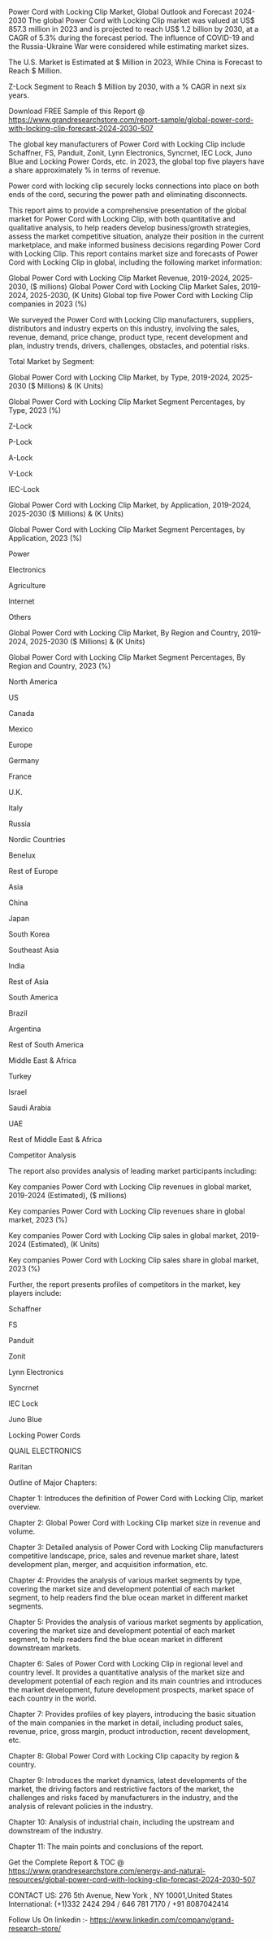 Power Cord with Locking Clip Market, Global Outlook and Forecast 2024-2030
The global Power Cord with Locking Clip market was valued at US$ 857.3 million in 2023 and is projected to reach US$ 1.2 billion by 2030, at a CAGR of 5.3% during the forecast period. The influence of COVID-19 and the Russia-Ukraine War were considered while estimating market sizes.

The U.S. Market is Estimated at $ Million in 2023, While China is Forecast to Reach $ Million.

Z-Lock Segment to Reach $ Million by 2030, with a % CAGR in next six years.

Download FREE Sample of this Report @ https://www.grandresearchstore.com/report-sample/global-power-cord-with-locking-clip-forecast-2024-2030-507

The global key manufacturers of Power Cord with Locking Clip include Schaffner, FS, Panduit, Zonit, Lynn Electronics, Syncrnet, IEC Lock, Juno Blue and Locking Power Cords, etc. in 2023, the global top five players have a share approximately % in terms of revenue.

Power cord with locking clip securely locks connections into place on both ends of the cord, securing the power path and eliminating disconnects.

This report aims to provide a comprehensive presentation of the global market for Power Cord with Locking Clip, with both quantitative and qualitative analysis, to help readers develop business/growth strategies, assess the market competitive situation, analyze their position in the current marketplace, and make informed business decisions regarding Power Cord with Locking Clip. This report contains market size and forecasts of Power Cord with Locking Clip in global, including the following market information:

Global Power Cord with Locking Clip Market Revenue, 2019-2024, 2025-2030, ($ millions)
Global Power Cord with Locking Clip Market Sales, 2019-2024, 2025-2030, (K Units)
Global top five Power Cord with Locking Clip companies in 2023 (%)

We surveyed the Power Cord with Locking Clip manufacturers, suppliers, distributors and industry experts on this industry, involving the sales, revenue, demand, price change, product type, recent development and plan, industry trends, drivers, challenges, obstacles, and potential risks.

Total Market by Segment:

Global Power Cord with Locking Clip Market, by Type, 2019-2024, 2025-2030 ($ Millions) & (K Units)

Global Power Cord with Locking Clip Market Segment Percentages, by Type, 2023 (%)

Z-Lock

P-Lock

A-Lock

V-Lock

IEC-Lock

Global Power Cord with Locking Clip Market, by Application, 2019-2024, 2025-2030 ($ Millions) & (K Units)

Global Power Cord with Locking Clip Market Segment Percentages, by Application, 2023 (%)

Power

Electronics

Agriculture

Internet

Others

Global Power Cord with Locking Clip Market, By Region and Country, 2019-2024, 2025-2030 ($ Millions) & (K Units)

Global Power Cord with Locking Clip Market Segment Percentages, By Region and Country, 2023 (%)

North America

US

Canada

Mexico

Europe

Germany

France

U.K.

Italy

Russia

Nordic Countries

Benelux

Rest of Europe

Asia

China

Japan

South Korea

Southeast Asia

India

Rest of Asia

South America

Brazil

Argentina

Rest of South America

Middle East & Africa

Turkey

Israel

Saudi Arabia

UAE

Rest of Middle East & Africa

Competitor Analysis

The report also provides analysis of leading market participants including:

Key companies Power Cord with Locking Clip revenues in global market, 2019-2024 (Estimated), ($ millions)

Key companies Power Cord with Locking Clip revenues share in global market, 2023 (%)

Key companies Power Cord with Locking Clip sales in global market, 2019-2024 (Estimated), (K Units)

Key companies Power Cord with Locking Clip sales share in global market, 2023 (%)

Further, the report presents profiles of competitors in the market, key players include:

Schaffner

FS

Panduit

Zonit

Lynn Electronics

Syncrnet

IEC Lock

Juno Blue

Locking Power Cords

QUAIL ELECTRONICS

Raritan

Outline of Major Chapters:

Chapter 1: Introduces the definition of Power Cord with Locking Clip, market overview.

Chapter 2: Global Power Cord with Locking Clip market size in revenue and volume.

Chapter 3: Detailed analysis of Power Cord with Locking Clip manufacturers competitive landscape, price, sales and revenue market share, latest development plan, merger, and acquisition information, etc.

Chapter 4: Provides the analysis of various market segments by type, covering the market size and development potential of each market segment, to help readers find the blue ocean market in different market segments.

Chapter 5: Provides the analysis of various market segments by application, covering the market size and development potential of each market segment, to help readers find the blue ocean market in different downstream markets.

Chapter 6: Sales of Power Cord with Locking Clip in regional level and country level. It provides a quantitative analysis of the market size and development potential of each region and its main countries and introduces the market development, future development prospects, market space of each country in the world.

Chapter 7: Provides profiles of key players, introducing the basic situation of the main companies in the market in detail, including product sales, revenue, price, gross margin, product introduction, recent development, etc.

Chapter 8: Global Power Cord with Locking Clip capacity by region & country.

Chapter 9: Introduces the market dynamics, latest developments of the market, the driving factors and restrictive factors of the market, the challenges and risks faced by manufacturers in the industry, and the analysis of relevant policies in the industry.

Chapter 10: Analysis of industrial chain, including the upstream and downstream of the industry.

Chapter 11: The main points and conclusions of the report.

Get the Complete Report & TOC @ https://www.grandresearchstore.com/energy-and-natural-resources/global-power-cord-with-locking-clip-forecast-2024-2030-507

CONTACT US:
276 5th Avenue, New York , NY 10001,United States
International: (+1)332 2424 294 / 646 781 7170 / +91 8087042414

Follow Us On linkedin :- https://www.linkedin.com/company/grand-research-store/
